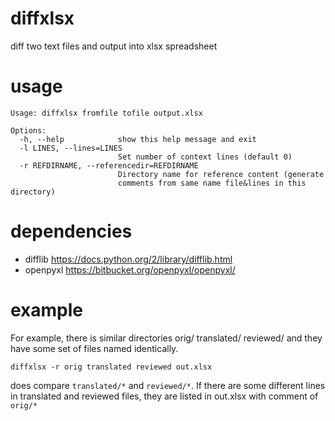 # diffxlsx
diff two text files and output into xlsx spreadsheet

# usage

```
Usage: diffxlsx fromfile tofile output.xlsx

Options: 
  -h, --help            show this help message and exit
  -l LINES, --lines=LINES
                        Set number of context lines (default 0)
  -r REFDIRNAME, --referencedir=REFDIRNAME
                        Directory name for reference content (generate
                        comments from same name file&lines in this directory)
```

# dependencies

+ difflib https://docs.python.org/2/library/difflib.html
+ openpyxl https://bitbucket.org/openpyxl/openpyxl/

# example

For example, there is similar directories orig/ translated/ reviewed/ and 
they have some set of files named identically.

```diffxlsx -r orig translated reviewed out.xlsx```

does compare `translated/*` and `reviewed/*`. 
If there are some different lines in translated and reviewed files, 
they are listed in out.xlsx with comment of `orig/*`


